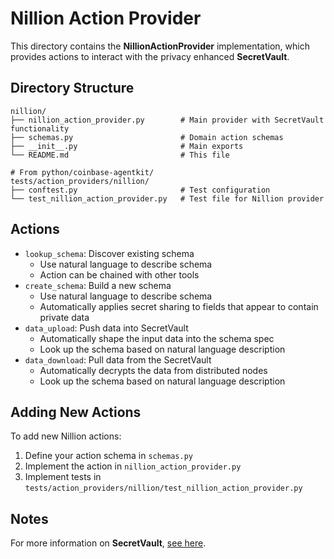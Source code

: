 # Nillion Action Provider

This directory contains the **NillionActionProvider** implementation, which provides actions to interact with the privacy enhanced **SecretVault**.

## Directory Structure

```
nillion/
├── nillion_action_provider.py        # Main provider with SecretVault functionality
├── schemas.py                        # Domain action schemas
├── __init__.py                       # Main exports
└── README.md                         # This file

# From python/coinbase-agentkit/
tests/action_providers/nillion/
├── conftest.py                       # Test configuration
└── test_nillion_action_provider.py   # Test file for Nillion provider
```

## Actions

- `lookup_schema`: Discover existing schema
  - Use natural language to describe schema
  - Action can be chained with other tools
- `create_schema`: Build a new schema
  - Use natural language to describe schema
  - Automatically applies secret sharing to fields that appear to contain private data
- `data_upload`: Push data into SecretVault
  - Automatically shape the input data into the schema spec
  - Look up the schema based on natural language description
- `data_download`: Pull data from the SecretVault
  - Automatically decrypts the data from distributed nodes
  - Look up the schema based on natural language description

## Adding New Actions

To add new Nillion actions:

1. Define your action schema in `schemas.py`
2. Implement the action in `nillion_action_provider.py`
3. Implement tests in `tests/action_providers/nillion/test_nillion_action_provider.py`


## Notes

For more information on **SecretVault**, [see here](https://docs.nillion.com/build/secret-vault).
